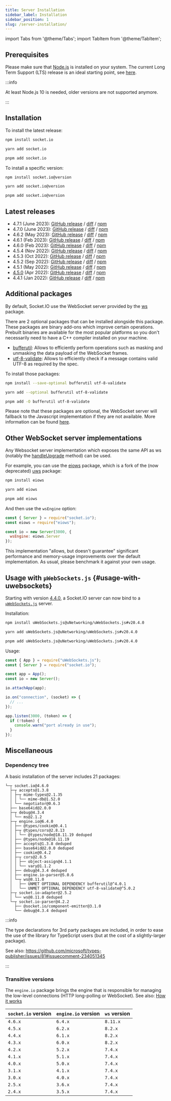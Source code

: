 ```yaml
---
title: Server Installation
sidebar_label: Installation
sidebar_position: 1
slug: /server-installation/
---
```


import Tabs from '@theme/Tabs';
import TabItem from '@theme/TabItem';

## Prerequisites

Please make sure that [Node.js](https://nodejs.org/en/) is installed on your system. The current Long Term Support (LTS) release is an ideal starting point, see [here](https://github.com/nodejs/Release#release-schedule).

:::info

At least Node.js 10 is needed, older versions are not supported anymore.

:::

## Installation

To install the latest release:

<Tabs groupId="pm">
  <TabItem value="npm" label="NPM" default>

```sh
npm install socket.io
```

  </TabItem>
  <TabItem value="yarn" label="Yarn">

```sh
yarn add socket.io
```

  </TabItem>
  <TabItem value="pnpm" label="pnpm">

```sh
pnpm add socket.io
```

  </TabItem>
</Tabs>

To install a specific version:

<Tabs groupId="pm">
  <TabItem value="npm" label="NPM" default>

```sh
npm install socket.io@version
```

  </TabItem>
  <TabItem value="yarn" label="Yarn">

```sh
yarn add socket.io@version
```

  </TabItem>
  <TabItem value="pnpm" label="pnpm">

```sh
pnpm add socket.io@version
```

  </TabItem>
</Tabs>

## Latest releases
- 4.7.1 (June 2023): [GitHub release](https://github.com/socketio/socket.io-client/releases/tag/4.7.1) / [diff](https://github.com/socketio/socket.io/compare/4.7.0...4.7.1) / [npm](https://www.npmjs.com/package/socket.io/v/4.7.1)
- 4.7.0 (June 2023): [GitHub release](https://github.com/socketio/socket.io-client/releases/tag/4.7.0) / [diff](https://github.com/socketio/socket.io/compare/4.6.2...4.7.0) / [npm](https://www.npmjs.com/package/socket.io/v/4.7.0)
- 4.6.2 (May 2023): [GitHub release](https://github.com/socketio/socket.io-client/releases/tag/4.6.2) / [diff](https://github.com/socketio/socket.io/compare/4.6.1...4.6.2) / [npm](https://www.npmjs.com/package/socket.io/v/4.6.2)
- 4.6.1 (Feb 2023): [GitHub release](https://github.com/socketio/socket.io-client/releases/tag/4.6.1) / [diff](https://github.com/socketio/socket.io/compare/4.6.0...4.6.1) / [npm](https://www.npmjs.com/package/socket.io/v/4.6.1)
- 4.6.0 (Feb 2023): [GitHub release](https://github.com/socketio/socket.io/releases/tag/4.6.0) / [diff](https://github.com/socketio/socket.io/compare/4.5.4...4.6.0) / [npm](https://www.npmjs.com/package/socket.io/v/4.6.0)
- 4.5.4 (Nov 2022): [GitHub release](https://github.com/socketio/socket.io/releases/tag/4.5.4) / [diff](https://github.com/socketio/socket.io/compare/4.5.3...4.5.4) / [npm](https://www.npmjs.com/package/socket.io/v/4.5.4)
- 4.5.3 (Oct 2022): [GitHub release](https://github.com/socketio/socket.io/releases/tag/4.5.3) / [diff](https://github.com/socketio/socket.io/compare/4.5.2...4.5.3) / [npm](https://www.npmjs.com/package/socket.io/v/4.5.3)
- 4.5.2 (Sep 2022): [GitHub release](https://github.com/socketio/socket.io/releases/tag/4.5.2) / [diff](https://github.com/socketio/socket.io/compare/4.5.1...4.5.2) / [npm](https://www.npmjs.com/package/socket.io/v/4.5.2)
- 4.5.1 (May 2022): [GitHub release](https://github.com/socketio/socket.io/releases/tag/4.5.1) / [diff](https://github.com/socketio/socket.io/compare/4.5.0...4.5.1) / [npm](https://www.npmjs.com/package/socket.io/v/4.5.1)
- [4.5.0](/blog/socket-io-4-5-0/) (Apr 2022): [GitHub release](https://github.com/socketio/socket.io/releases/tag/4.5.0) / [diff](https://github.com/socketio/socket.io/compare/4.4.1...4.5.0) / [npm](https://www.npmjs.com/package/socket.io/v/4.5.0)
- 4.4.1 (Jan 2022): [GitHub release](https://github.com/socketio/socket.io/releases/tag/4.4.1) / [diff](https://github.com/socketio/socket.io/compare/4.4.0...4.4.1) / [npm](https://www.npmjs.com/package/socket.io/v/4.4.1)

## Additional packages

By default, Socket.IO use the WebSocket server provided by the [ws](https://www.npmjs.com/package/ws) package.

There are 2 optional packages that can be installed alongside this package. These packages are binary add-ons which improve certain operations. Prebuilt binaries are available for the most popular platforms so you don't necessarily need to have a C++ compiler installed on your machine.

- [bufferutil](https://www.npmjs.com/package/bufferutil): Allows to efficiently perform operations such as masking and unmasking the data payload of the WebSocket frames.
- [utf-8-validate](https://www.npmjs.com/package/utf-8-validate): Allows to efficiently check if a message contains valid UTF-8 as required by the spec.

To install those packages:

<Tabs groupId="pm">
  <TabItem value="npm" label="NPM" default>

```sh
npm install --save-optional bufferutil utf-8-validate
```

  </TabItem>
  <TabItem value="yarn" label="Yarn">

```sh
yarn add --optional bufferutil utf-8-validate
```

  </TabItem>
  <TabItem value="pnpm" label="pnpm">

```sh
pnpm add -O bufferutil utf-8-validate
```

  </TabItem>
</Tabs>

Please note that these packages are optional, the WebSocket server will fallback to the Javascript implementation if they are not available. More information can be found [here](https://github.com/websockets/ws/#opt-in-for-performance-and-spec-compliance).

## Other WebSocket server implementations

Any Websocket server implementation which exposes the same API as ws (notably the [handleUpgrade](https://github.com/websockets/ws/blob/master/doc/ws.md#serverhandleupgraderequest-socket-head-callback) method) can be used.

For example, you can use the [eiows](https://www.npmjs.com/package/eiows) package, which is a fork of the (now deprecated) [uws](https://www.npmjs.com/package/uws) package:

<Tabs groupId="pm">
  <TabItem value="npm" label="NPM" default>

```sh
npm install eiows
```

  </TabItem>
  <TabItem value="yarn" label="Yarn">

```sh
yarn add eiows
```

  </TabItem>
  <TabItem value="pnpm" label="pnpm">

```sh
pnpm add eiows
```

  </TabItem>
</Tabs>

And then use the `wsEngine` option:

```js
const { Server } = require("socket.io");
const eiows = require("eiows");

const io = new Server(3000, {
  wsEngine: eiows.Server
});
```

This implementation "allows, but doesn't guarantee" significant performance and memory-usage improvements over the default implementation. As usual, please benchmark it against your own usage.

## Usage with `µWebSockets.js` {#usage-with-uwebsockets}

Starting with version [4.4.0](/blog/socket-io-4-4-0/), a Socket.IO server can now bind to a [`µWebSockets.js`](https://github.com/uNetworking/uWebSockets.js) server.

Installation:

<Tabs groupId="pm">
  <TabItem value="npm" label="NPM" default>

```sh
npm install uWebSockets.js@uNetworking/uWebSockets.js#v20.4.0
```

  </TabItem>
  <TabItem value="yarn" label="Yarn">

```sh
yarn add uWebSockets.js@uNetworking/uWebSockets.js#v20.4.0
```

  </TabItem>
  <TabItem value="pnpm" label="pnpm">

```sh
pnpm add uWebSockets.js@uNetworking/uWebSockets.js#v20.4.0
```

  </TabItem>
</Tabs>

Usage:

```js
const { App } = require("uWebSockets.js");
const { Server } = require("socket.io");

const app = App();
const io = new Server();

io.attachApp(app);

io.on("connection", (socket) => {
  // ...
});

app.listen(3000, (token) => {
  if (!token) {
    console.warn("port already in use");
  }
});
```

## Miscellaneous

### Dependency tree

A basic installation of the server includes 21 packages:

```
└─┬ socket.io@4.6.0
  ├─┬ accepts@1.3.8
  │ ├─┬ mime-types@2.1.35
  │ │ └── mime-db@1.52.0
  │ └── negotiator@0.6.3
  ├── base64id@2.0.0
  ├─┬ debug@4.3.4
  │ └── ms@2.1.2
  ├─┬ engine.io@6.4.0
  │ ├── @types/cookie@0.4.1
  │ ├─┬ @types/cors@2.8.13
  │ │ └── @types/node@18.11.19 deduped
  │ ├── @types/node@18.11.19
  │ ├── accepts@1.3.8 deduped
  │ ├── base64id@2.0.0 deduped
  │ ├── cookie@0.4.2
  │ ├─┬ cors@2.8.5
  │ │ ├── object-assign@4.1.1
  │ │ └── vary@1.1.2
  │ ├── debug@4.3.4 deduped
  │ ├── engine.io-parser@5.0.6
  │ └─┬ ws@8.11.0
  │   ├── UNMET OPTIONAL DEPENDENCY bufferutil@^4.0.1
  │   └── UNMET OPTIONAL DEPENDENCY utf-8-validate@^5.0.2
  ├─┬ socket.io-adapter@2.5.2
  │ └── ws@8.11.0 deduped
  └─┬ socket.io-parser@4.2.2
    ├── @socket.io/component-emitter@3.1.0
    └── debug@4.3.4 deduped
```

:::info

The type declarations for 3rd party packages are included, in order to ease the use of the library for TypeScript users (but at the cost of a slightly-larger package). 

See also: https://github.com/microsoft/types-publisher/issues/81#issuecomment-234051345

:::


### Transitive versions

The `engine.io` package brings the engine that is responsible for managing the low-level connections (HTTP long-polling or WebSocket).  See also: [How it works](../01-Documentation/how-it-works.md)

| `socket.io` version | `engine.io` version | `ws` version |
|---------------------|---------------------|--------------|
| `4.6.x`             | `6.4.x`             | `8.11.x`     |
| `4.5.x`             | `6.2.x`             | `8.2.x`      |
| `4.4.x`             | `6.1.x`             | `8.2.x`      |
| `4.3.x`             | `6.0.x`             | `8.2.x`      |
| `4.2.x`             | `5.2.x`             | `7.4.x`      |
| `4.1.x`             | `5.1.x`             | `7.4.x`      |
| `4.0.x`             | `5.0.x`             | `7.4.x`      |
| `3.1.x`             | `4.1.x`             | `7.4.x`      |
| `3.0.x`             | `4.0.x`             | `7.4.x`      |
| `2.5.x`             | `3.6.x`             | `7.4.x`      |
| `2.4.x`             | `3.5.x`             | `7.4.x`      |
